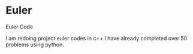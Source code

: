 Euler
=====

Euler Code

I am redoing project euler codes in c++
I have already completed over 50 problems using python.
